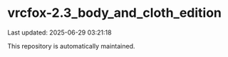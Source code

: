 # vrcfox-2.3_body_and_cloth_edition

Last updated: 2025-06-29 03:21:18

This repository is automatically maintained.
